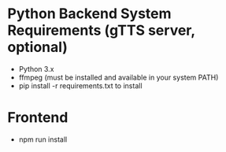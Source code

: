 # Python Backend System Requirements (gTTS server, optional)

- Python 3.x
- ffmpeg (must be installed and available in your system PATH)
- pip install -r requirements.txt  to install 

# Frontend 
- npm run install